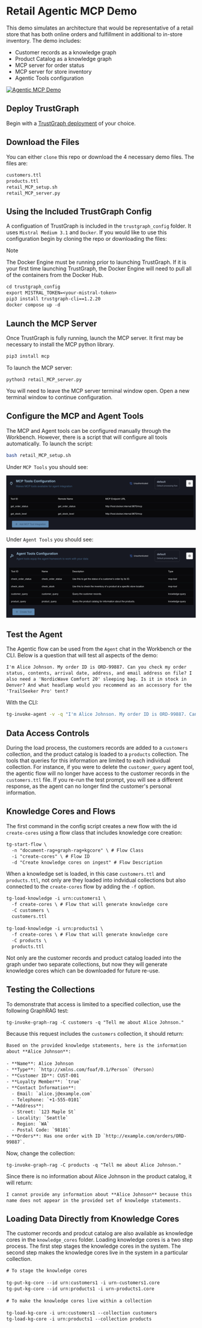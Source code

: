 # Retail Agentic MCP Demo

This demo simulates an architecture that would be representative of a retail store that has both online orders and fulfillment in additional to in-store inventory. The demo includes:
- Customer records as a knowledge graph
- Product Catalog as a knowledge graph
- MCP server for order status
- MCP server for store inventory
- Agentic Tools configuration

[![Agentic MCP Demo](https://img.youtube.com/vi/mUCL1b1lmbA/maxresdefault.jpg)](https://www.youtube.com/watch?v=mUCL1b1lmbA)

## Deploy TrustGraph

Begin with a [TrustGraph deployment](https://docs.trustgraph.ai/deployment/) of your choice.

## Download the Files

You can either `clone` this repo or download the 4 necessary demo files. The files are:
```
customers.ttl
products.ttl
retail_MCP_setup.sh
retail_MCP_server.py
```

## Using the Included TrustGraph Config

A configuation of TrustGraph is included in the `trustgraph_config` folder. It uses `Mistral Medium 3.1` and `Docker`. If you would like to use this configuration begin by cloning the repo or downloading the files:

> [!NOTE]
> The Docker Engine must be running prior to launching TrustGraph. If it is your first time launching TrustGraph, the Docker Engine will need to pull all of the containers from the Docker Hub.

```
cd trustgraph_config
export MISTRAL_TOKEN=<your-mistral-token>
pip3 install trustgraph-cli==1.2.20
docker compose up -d
```

## Launch the MCP Server

Once TrustGraph is fully running, launch the MCP server. It first may be necessary to install the MCP python library.
```python
pip3 install mcp
```

To launch the MCP server:
```
python3 retail_MCP_server.py
```

You will need to leave the MCP server terminal window open. Open a new terminal window to continue configuration.

## Configure the MCP and Agent Tools

The MCP and Agent tools can be configured manually through the Workbench. However, there is a script that will configure all tools automatically. To launch the script:
```bash
bash retail_MCP_setup.sh
```

Under `MCP Tools` you should see:

![MCP Tools](screenshots/mcp_config.png)

Under `Agent Tools` you should see:

![Agent Tools](screenshots/tools_config.png)

## Test the Agent

The Agentic flow can be used from the `Agent` chat in the Workbench or the CLI. Below is a question that will test all aspects of the demo:
```
I'm Alice Johnson. My order ID is ORD-99887. Can you check my order status, contents, arrival date, address, and email address on file? I also need a 'NordicWave Comfort 20' sleeping bag. Is it in stock in Denver? And what headlamp would you recommend as an accessory for the 'TrailSeeker Pro' tent?
```

With the CLI:
```bash
tg-invoke-agent -v -q "I'm Alice Johnson. My order ID is ORD-99887. Can you check my order status, contents, arrival date, address, and email address on file? I also need a 'NordicWave Comfort 20' sleeping bag. Is it in stock in Denver? And what headlamp would you recommend as an accessory for the 'TrailSeeker Pro' tent?"
```

## Data Access Controls

During the load process, the customers records are added to a `customers` collection, and the product catalog is loaded to a `products` collection. The tools that queries for this information are limited to each individual collection. For instance, if you were to delete the `customer_query` agent tool, the agentic flow will no longer have access to the customer records in the `customers.ttl` file. If you re-run the test prompt, you will see a different response, as the agent can no longer find the customer's personal information.

## Knowledge Cores and Flows

The first command in the config script creates a new flow with the id `create-cores` using a flow class that includes knowledge core creation:

```
tg-start-flow \
  -n "document-rag+graph-rag+kgcore" \ # Flow Class
  -i "create-cores" \ # Flow ID
  -d "Create knowledge cores on ingest" # Flow Description
```

When a knowledge set is loaded, in this case `customers.ttl` and `products.ttl`, not only are they loaded into indvidual collections but also connected to the `create-cores` flow by adding the `-f` option.

```
tg-load-knowledge -i urn:customers1 \
  -f create-cores \ # Flow that will generate knowledge core
  -C customers \
  customers.ttl

tg-load-knowledge -i urn:products1 \
  -f create-cores \ # Flow that will generate knowledge core
  -C products \
  products.ttl
```

Not only are the customer records and product catalog loaded into the graph under two separate collections, but now they will generate knowledge cores which can be downloaded for future re-use.

## Testing the Collections

To demonstrate that access is limited to a specified collection, use the following GraphRAG test:

```
tg-invoke-graph-rag -C customers -q "Tell me about Alice Johnson."
```

Because this request includes the `customers` collection, it should return:

```
Based on the provided knowledge statements, here is the information about **Alice Johnson**:

- **Name**: Alice Johnson
- **Type**: `http://xmlns.com/foaf/0.1/Person` (Person)
- **Customer ID**: CUST-001
- **Loyalty Member**: `true`
- **Contact Information**:
  - Email: `alice.j@example.com`
  - Telephone: `+1-555-0101`
- **Address**:
  - Street: `123 Maple St`
  - Locality: `Seattle`
  - Region: `WA`
  - Postal Code: `98101`
- **Orders**: Has one order with ID `http://example.com/orders/ORD-99887`.
```

Now, change the collection:

```
tg-invoke-graph-rag -C products -q "Tell me about Alice Johnson."
```

Since there is no information about Alice Johnson in the product catalog, it will return:

```
I cannot provide any information about **Alice Johnson** because this name does not appear in the provided set of knowledge statements.
```

## Loading Data Directly from Knowledge Cores

The customer records and prodcut catalog are also available as knowledge cores in the `knowledge_cores` folder. Loading knowledge cores is a two step process. The first step stages the knowledge cores in the system. The second step makes the knowledge cores live in the system in a particular collection.

```
# To stage the knowledge cores

tg-put-kg-core --id urn:customers1 -i urn-customers1.core
tg-put-kg-core --id urn:products1 -i urn-products1.core

# To make the knowledge cores live within a collection

tg-load-kg-core -i urn:customers1 --collection customers
tg-load-kg-core -i urn:products1 --collection products
```
